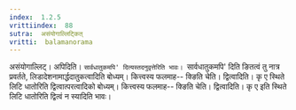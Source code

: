 ```yaml
---
index:  1.2.5
vrittiindex:  88
sutra:  असंयोगाल्लिट्कित्
vritti:  balamanorama 
---
```


असंयोगाल्लिट्। अपिदिति। `सार्वधातुकमपि' दित्यस्तदनुवृत्तेरिति भावः। `सार्वधातुकमपि' दिति ङितत्वं तु नात्र प्रवर्तते, लिडादेशनामार्द्धदातुकत्वादिति बोध्यम्। कित्त्वस्य फलमाह-- क्ङिति चेति। द्वित्वादिति। कृ ए स्थिते लिटि धातोरिति द्वित्वात्परत्वादिको बोध्यम्। कित्त्वस्य फलमाह-- क्ङिति चेति। द्वित्वादिति। कृ ए इति स्थिते लिटि धातोरिति द्वित्वं न स्यादिति भावः।

